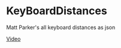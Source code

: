 # KeyBoardDistances

Matt Parker's all keyboard distances as json

[Video](https://youtu.be/Mf2H9WZSIyw)
